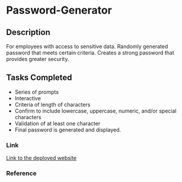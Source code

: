# Password-Generator

## Description 
For employees with access to sensitive data. Randomly generated password that meets certain criteria. Creates a strong password that provides greater security.

## Tasks Completed 
* Series of prompts
* Interactive 
* Criteria of length of characters
* Confirm to include lowercase, uppercase, numeric, and/or special characters
* Validation of at least one character
* Final password is generated and displayed. 

### Link 
[Link to the deployed website](https://rodvalencia2319.github.io/Password-Generator/)

### Reference 